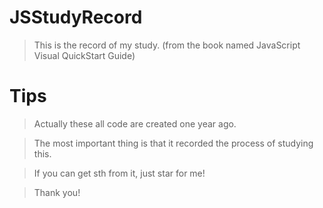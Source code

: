 # JSStudyRecord

>This is the record of my study. (from the book named JavaScript Visual QuickStart Guide)

# Tips

>Actually these all code are created one year ago.

>The most important thing is that it recorded the process of studying this.

>If you can get sth from it, just star for me! 

>Thank you!
